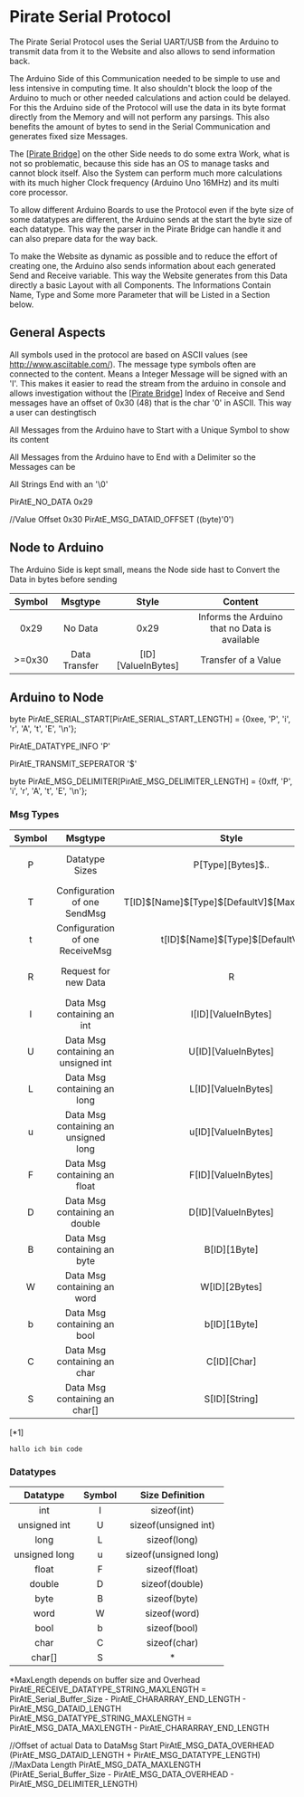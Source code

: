 # Pirate Serial Protocol

The Pirate Serial Protocol uses the Serial UART/USB from the Arduino to transmit data from it to the Website and also allows to send information back.

The Arduino Side of this Communication needed to be simple to use and less intensive in computing time. It also shouldn't block the loop of the Arduino to much or other needed calculations and action could be delayed. For this the Arduino side of the Protocol will use the data in its byte format directly from the Memory and will not perform any parsings. This also benefits the amount of bytes to send in the Serial Communication and generates fixed size Messages.

The [[Pirate Bridge]] on the other Side needs to do some extra Work, what is not so problematic, because this side has an OS to manage tasks and cannot block itself. Also the System can perform much more calculations with its much higher Clock frequency (Arduino Uno 16MHz) and its multi core processor.

To allow different Arduino Boards to use the Protocol even if the byte size of some datatypes are different, the Arduino sends at the start the byte size of each datatype. This way the parser in the Pirate Bridge can handle it and can also prepare data for the way back.

To make the Website as dynamic as possible and to reduce the effort of creating one, the Arduino also sends information about each generated Send and Receive variable. This way the Website generates from this Data directly a basic Layout with all Components. The Informations Contain Name, Type and Some more Parameter that will be Listed in a Section below. 

## General Aspects

All symbols used in the protocol are based on ASCII values (see http://www.asciitable.com/).
The message type symbols often are connected to the content. Means a Integer Message will be signed with an 'I'. This makes it easier to read the stream from the arduino in console and allows investigation without the [[Pirate Bridge]]
Index of Receive and Send messages have an offset of 0x30 (48) that is the char '0' in ASCII. This way a user can destingtisch 

All Messages from the Arduino have to Start with a Unique Symbol to show its content

All Messages from the Arduino have to End with a Delimiter so the Messages can be 

All Strings End with an '\0'

PirAtE_NO_DATA 0x29

//Value Offset 0x30
PirAtE_MSG_DATAID_OFFSET ((byte)'0')




## Node to Arduino

The Arduino Side is kept small, means the Node side hast to Convert the Data in bytes before sending

|  Symbol  |    Msgtype    |       Style        |                    Content                    |
| :------: | :-----------: | :----------------: | :-------------------------------------------: |
|   0x29   |    No Data    |        0x29        | Informs the Arduino that no Data is available |
| >=0x30 | Data Transfer | [ID][ValueInBytes] |              Transfer of a Value              |




## Arduino to Node

byte PirAtE_SERIAL_START[PirAtE_SERIAL_START_LENGTH] = {0xee, 'P', 'i', 'r', 'A', 't', 'E', '\n'};

PirAtE_DATATYPE_INFO 'P'

PirAtE_TRANSMIT_SEPERATOR '$'

byte PirAtE_MSG_DELIMITER[PirAtE_MSG_DELIMITER_LENGTH] = {0xff, 'P', 'i', 'r', 'A', 't', 'E', '\n'};

### Msg Types 
| Symbol |               Msgtype                |                       Style                       |                   Content                   |
| :----: | :----------------------------------: | :-----------------------------------------------: | :-----------------------------------------: |
|   P    |            Datatype Sizes            |                P[Type][Bytes]\$..                 | All datatypes with Size in Bytes get Listed |
|   T    |     Configuration of one SendMsg     | T[ID]\$[Name]\$[Type]\$[DefaultV]\$[MaxV]\$[MinV] |  Every Definition of a Send Msg gets Send   |
|   t    |   Configuration of one ReceiveMsg    |         t[ID]\$[Name]\$[Type]\$[DefaultV]         | Every Definition of a Receive Msg gets Send |
|   R    |         Request for new Data         |                         R                         |        Request to Node for more Data        |
|   I    |      Data Msg containing an int      |                I[ID][ValueInBytes]                |                 sizeof(int)                 |
|   U    | Data Msg containing an unsigned int  |                U[ID][ValueInBytes]                |            sizeof(unsigned int)             |
|   L    |     Data Msg containing an long      |                L[ID][ValueInBytes]                |                sizeof(long)                 |
|   u    | Data Msg containing an unsigned long |                u[ID][ValueInBytes]                |            sizeof(unsigned long)            |
|   F    |     Data Msg containing an float     |                F[ID][ValueInBytes]                |                sizeof(float)                |
|   D    |    Data Msg containing an double     |                D[ID][ValueInBytes]                |               sizeof(double)                |
|   B    |     Data Msg containing an byte      |                   B[ID][1Byte]                    |                sizeof(byte)                 |
|   W    |     Data Msg containing an word      |                   W[ID][2Bytes]                   |                sizeof(word)                 |
|   b    |     Data Msg containing an bool      |                   b[ID][1Byte]                    |                sizeof(bool)                 |
|   C    |     Data Msg containing an char      |                    C[ID][Char]                    |                sizeof(char)                 |
|   S    |    Data Msg containing an char[]     |                   S[ID][String]                   |                      *                      |

[*1]
```
hallo ich bin code
```

### Datatypes
|   Datatype    | Symbol |    Size Definition    |
| :-----------: | :----: | :-------------------: |
|      int      |   I    |      sizeof(int)      |
| unsigned int  |   U    | sizeof(unsigned int)  |
|     long      |   L    |     sizeof(long)      |
| unsigned long |   u    | sizeof(unsigned long) |
|     float     |   F    |     sizeof(float)     |
|    double     |   D    |    sizeof(double)     |
|     byte      |   B    |     sizeof(byte)      |
|     word      |   W    |     sizeof(word)      |
|     bool      |   b    |     sizeof(bool)      |
|     char      |   C    |     sizeof(char)      |
|    char[]     |   S    |           *           |
*MaxLength depends on buffer size and Overhead
PirAtE_RECEIVE_DATATYPE_STRING_MAXLENGTH = PirAtE_Serial_Buffer_Size - PirAtE_CHARARRAY_END_LENGTH - PirAtE_MSG_DATAID_LENGTH
PirAtE_MSG_DATATYPE_STRING_MAXLENGTH = PirAtE_MSG_DATA_MAXLENGTH - PirAtE_CHARARRAY_END_LENGTH


//Offset of actual Data to DataMsg Start
PirAtE_MSG_DATA_OVERHEAD (PirAtE_MSG_DATAID_LENGTH + PirAtE_MSG_DATATYPE_LENGTH)
//MaxData Length
PirAtE_MSG_DATA_MAXLENGTH (PirAtE_Serial_Buffer_Size - PirAtE_MSG_DATA_OVERHEAD - PirAtE_MSG_DELIMITER_LENGTH)

[//begin]: # "Autogenerated link references for markdown compatibility"
[Pirate Bridge]: ..\Pirate-Bridge\pirate-bridge "Pirate Bridge"
[//end]: # "Autogenerated link references"